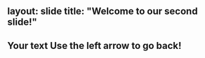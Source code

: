 layout: slide
title: "Welcome to our second slide!"
---
Your text
Use the left arrow to go back!
---
